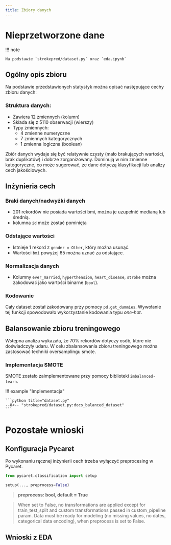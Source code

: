```yaml
---
title: Zbiory danych
---
```


# Nieprzetworzone dane

!!! note

    Na podstawie `strokepred/dataset.py` oraz `eda.ipynb`

## Ogólny opis zbioru

Na podstawie przedstawionych statystyk można opisać następujące cechy zbioru danych:

### Struktura danych:

- Zawiera 12 zmiennych (kolumn)
- Składa się z 5110 obserwacji (wierszy)
- Typy zmiennych:
  - 4 zmienne numeryczne
  - 7 zmiennych kategorycznych
  - 1 zmienna logiczna (boolean)

Zbiór danych wydaje się być relatywnie czysty (mało brakujących wartości, brak duplikatów) i dobrze zorganizowany. Dominują w nim zmienne kategoryczne, co może sugerować, że dane dotyczą klasyfikacji lub analizy cech jakościowych.

## Inżynieria cech

### Braki danych/nadwyżki danych

- 201 rekordów nie posiada wartości bmi, można je uzupełnić medianą lub średnią.
- kolumna `id` może zostać pominięta

### Odstające wartości

- Istnieje 1 rekord z `gender = Other`, który można usunąć.
- Wartości `bmi` powyżej 65 można uznać za odstające.

### Normalizacja danych

- Kolumny `ever_married`, `hyperthension`, `heart_disease`, `stroke` można zakodować jako wartości binarne (`bool`).

### Kodowanie

Cały dataset został zakodowany przy pomocy `pd.get_dummies`. Wywołanie tej funkcji spowodowało wykorzystanie kodowania typu _one-hot_.

## Balansowanie zbioru treningowego

Wstępna analiza wykazała, że 70% rekordów dotyczy osób, które nie doświadczyły udaru. W celu zbalansowania zbioru treningowego można zastosować techniki oversamplingu smote.

### Implementacja SMOTE

SMOTE zostało zaimplementowane przy pomocy biblioteki `imbalanced-learn`.

!!! example "Implementacja"

    ```python title="dataset.py"
    --8<-- "strokepred/dataset.py:docs_balanced_dataset"
    ```

# Pozostałe wnioski

## Konfiguracja Pycaret

Po wykonaniu ręcznej inżynierii cech trzeba wyłączyć preprocesing w Pycaret.

```python
from pycaret.classification import setup

setup(..., preprocess=False)
```

> **preprocess: bool, default = True**

> When set to False, no transformations are applied except for train_test_split and custom transformations passed in custom_pipeline param. Data must be ready for modeling (no missing values, no dates, categorical data encoding), when preprocess is set to False.

## Wnioski z EDA
